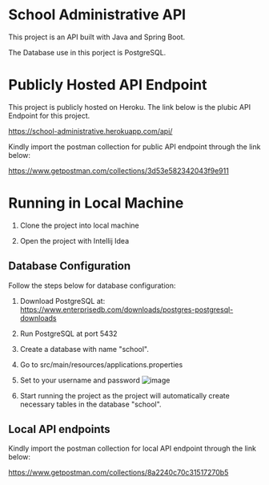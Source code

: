 # School Administrative API

This project is an API built with Java and Spring Boot.

The Database use in this porject is PostgreSQL.

# Publicly Hosted API Endpoint

This project is publicly hosted on Heroku. The link below is the plubic API Endpoint for this project.

https://school-administrative.herokuapp.com/api/

Kindly import the postman collection for public API endpoint through the link below:

https://www.getpostman.com/collections/3d53e582342043f9e911

# Running in Local Machine

1. Clone the project into local machine

2. Open the project with Intellij Idea

## Database Configuration

Follow the steps below for database configuration:

1. Download PostgreSQL at: https://www.enterprisedb.com/downloads/postgres-postgresql-downloads

2. Run PostgreSQL at port 5432

3. Create a database with name "school".

4. Go to src/main/resources/applications.properties

5. Set to your username and password 
![image](https://user-images.githubusercontent.com/113168592/189301084-af44f7c9-7f13-415f-88da-d2f831c5de89.png)

6. Start running the project as the project will automatically create necessary tables in the database "school".

## Local API endpoints

Kindly import the postman collection for local API endpoint through the link below:

https://www.getpostman.com/collections/8a2240c70c31517270b5

